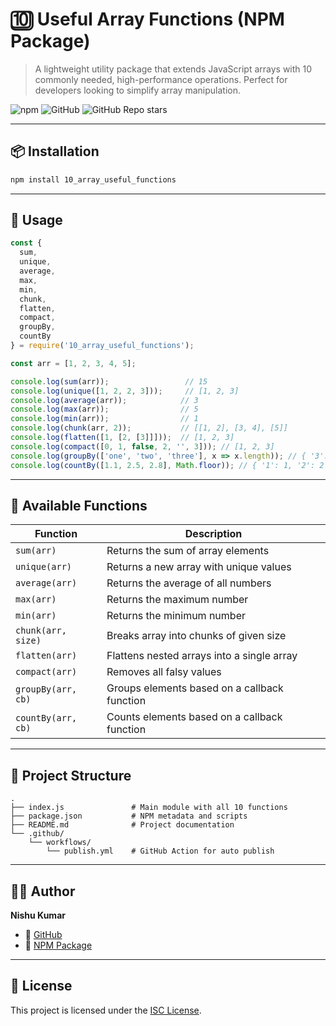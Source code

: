 
# 🔟 Useful Array Functions (NPM Package)

> A lightweight utility package that extends JavaScript arrays with 10 commonly needed, high-performance operations. Perfect for developers looking to simplify array manipulation.

![npm](https://img.shields.io/npm/v/10_array_useful_functions?color=green)
![GitHub](https://img.shields.io/github/license/PyhtonDeveloperNishu/10_Useful_Array_functions_in_package)
![GitHub Repo stars](https://img.shields.io/github/stars/PyhtonDeveloperNishu/10_Useful_Array_functions_in_package?style=social)

---

## 📦 Installation

```bash
npm install 10_array_useful_functions
```

---

## 🚀 Usage

```js
const {
  sum,
  unique,
  average,
  max,
  min,
  chunk,
  flatten,
  compact,
  groupBy,
  countBy
} = require('10_array_useful_functions');

const arr = [1, 2, 3, 4, 5];

console.log(sum(arr));                 // 15
console.log(unique([1, 2, 2, 3]));     // [1, 2, 3]
console.log(average(arr));            // 3
console.log(max(arr));                // 5
console.log(min(arr));                // 1
console.log(chunk(arr, 2));           // [[1, 2], [3, 4], [5]]
console.log(flatten([1, [2, [3]]]));  // [1, 2, 3]
console.log(compact([0, 1, false, 2, '', 3])); // [1, 2, 3]
console.log(groupBy(['one', 'two', 'three'], x => x.length)); // { '3': ['one', 'two'], '5': ['three'] }
console.log(countBy([1.1, 2.5, 2.8], Math.floor)); // { '1': 1, '2': 2 }
```

---

## 🔧 Available Functions

| Function              | Description                                 |
|-----------------------|---------------------------------------------|
| `sum(arr)`            | Returns the sum of array elements           |
| `unique(arr)`         | Returns a new array with unique values      |
| `average(arr)`        | Returns the average of all numbers          |
| `max(arr)`            | Returns the maximum number                  |
| `min(arr)`            | Returns the minimum number                  |
| `chunk(arr, size)`    | Breaks array into chunks of given size      |
| `flatten(arr)`        | Flattens nested arrays into a single array  |
| `compact(arr)`        | Removes all falsy values                    |
| `groupBy(arr, cb)`    | Groups elements based on a callback function|
| `countBy(arr, cb)`    | Counts elements based on a callback function|

---

## 📁 Project Structure

```
.
├── index.js               # Main module with all 10 functions
├── package.json           # NPM metadata and scripts
├── README.md              # Project documentation
└── .github/
    └── workflows/
        └── publish.yml    # GitHub Action for auto publish
```

---

## 👨‍💻 Author

**Nishu Kumar**

- 🔗 [GitHub](https://github.com/PyhtonDeveloperNishu)
- 🔗 [NPM Package](https://www.npmjs.com/package/10_array_useful_functions)

---

## 📜 License

This project is licensed under the [ISC License](https://opensource.org/licenses/ISC).
